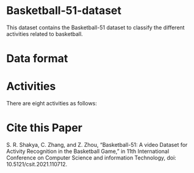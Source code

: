 # Basketball-51-dataset

This dataset contains the Basketball-51 dataset to classify the different activities related to basketball.
# Data format


# Activities
There are eight activities as follows:


# Cite this Paper
S. R. Shakya, C. Zhang, and Z. Zhou, “Basketball-51: A video Dataset for Activity Recognition in the Basketball Game,” in 11th International Conference on Computer Science and information Technology, doi: 10.5121/csit.2021.110712.
